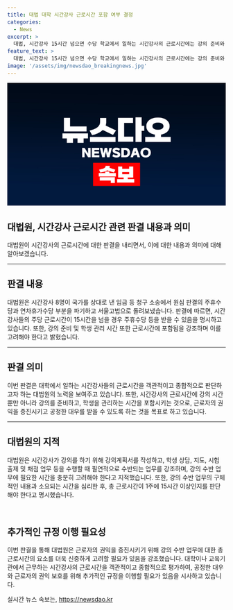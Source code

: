 ```yaml
---
title: 대법 대학 시간강사 근로시간 포함 여부 결정
categories:
  - News
excerpt: >
  대법, 시간강사 15시간 넘으면 수당 학교에서 일하는 시간강사의 근로시간에는 강의 준비와 학생 관리 시간도 포함되며, 주당 근로시간이 15시간을 넘으면 주휴수당 및 연차휴가수당을 받을 수 있다는 대법원 판결이 나왔다. 이는 국립대 비전업 시간강사들의 소송을 통해 나온 결정으로, 시간강사들의 근무시간은 강의 시간으로만 제한되어서는 안 된다는 입장을 강조하면서, 강의 수반 업무의 구체적인 내용과 소요 시간을 고려해야 한다고 판시했다.
feature_text: >
  대법, 시간강사 15시간 넘으면 수당 학교에서 일하는 시간강사의 근로시간에는 강의 준비와 학생 관리 시간도 포함되며, 주당 근로시간이 15시간을 넘으면 주휴수당 및 연차휴가수당을 받을 수 있다는 대법원 판결이 나왔다. 이는 국립대 비전업 시간강사들의 소송을 통해 나온 결정으로, 시간강사들의 근무시간은 강의 시간으로만 제한되어서는 안 된다는 입장을 강조하면서, 강의 수반 업무의 구체적인 내용과 소요 시간을 고려해야 한다고 판시했다.
image: '/assets/img/newsdao_breakingnews.jpg'
---
```


<p><img src="/assets/img/newsdao_breakingnews.jpg" alt="implanttips 속보" /></p>

<h2 data-ke-size="size24">대법원, 시간강사 근로시간 관련 판결 내용과 의미</h2>

<p data-ke-size="size16">대법원이 시간강사의 근로시간에 대한 판결을 내리면서, 이에 대한 내용과 의미에 대해 알아보겠습니다.</p>

<hr>

<h2 data-ke-size="size26">판결 내용</h2>

<p data-ke-size="size16">대법원은 시간강사 8명이 국가를 상대로 낸 임금 등 청구 소송에서 원심 판결의 주휴수당과 연차휴가수당 부분을 파기하고 서울고법으로 돌려보냈습니다. 판결에 따르면, 시간강사들의 주당 근로시간이 15시간을 넘을 경우 주휴수당 등을 받을 수 있음을 명시하고 있습니다. 또한, 강의 준비 및 학생 관리 시간 또한 근로시간에 포함됨을 강조하며 이를 고려해야 한다고 밝혔습니다.</p>

<hr>

<h2 data-ke-size="size26">판결 의미</h2>

<p data-ke-size="size16">이번 판결은 대학에서 일하는 시간강사들의 근로시간을 객관적이고 종합적으로 판단하고자 하는 대법원의 노력을 보여주고 있습니다. 또한, 시간강사의 근로시간에 강의 시간 뿐만 아니라 강의를 준비하고, 학생을 관리하는 시간을 포함시키는 것으로, 근로자의 권익을 증진시키고 공정한 대우를 받을 수 있도록 하는 것을 목표로 하고 있습니다.</p>

<hr>

<h2 data-ke-size="size26">대법원의 지적</h2>

<p data-ke-size="size16">대법원은 시간강사가 강의를 하기 위해 강의계획서를 작성하고, 학생 상담, 지도, 시험 출제 및 채점 업무 등을 수행할 때 필연적으로 수반되는 업무를 강조하며, 강의 수반 업무에 필요한 시간을 충분히 고려해야 한다고 지적했습니다. 또한, 강의 수반 업무의 구체적인 내용과 소요되는 시간을 심리한 후, 총 근로시간이 1주에 15시간 이상인지를 판단해야 한다고 명시했습니다.</p>

<p data-ke-size="size16">&nbsp;</p>

<h2 data-ke-size="size26">추가적인 규정 이행 필요성</h2>

<p data-ke-size="size16">이번 판결을 통해 대법원은 근로자의 권익을 증진시키기 위해 강의 수반 업무에 대한 총 근로시간의 요소를 더욱 신중하게 고려할 필요가 있음을 강조했습니다. 대학이나 교육기관에서 근무하는 시간강사의 근로시간을 객관적이고 종합적으로 평가하여, 공정한 대우와 근로자의 권익 보호를 위해 추가적인 규정을 이행할 필요가 있음을 시사하고 있습니다.</p>
실시간 뉴스 속보는, <a href="https://newsdao.kr" rel="dofollow">https://newsdao.kr</a>



